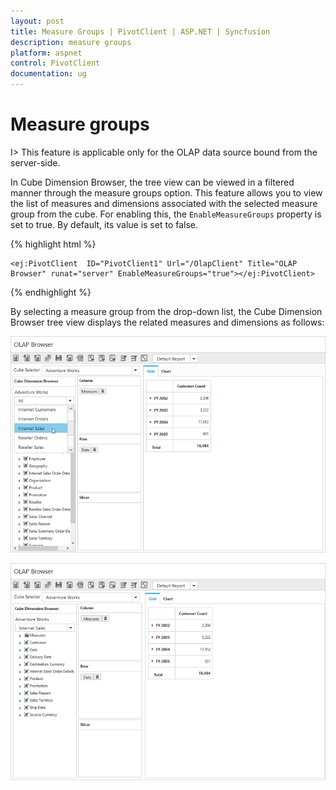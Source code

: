 ```yaml
---
layout: post
title: Measure Groups | PivotClient | ASP.NET | Syncfusion
description: measure groups
platform: aspnet
control: PivotClient
documentation: ug
---
```


# Measure groups

I> This feature is applicable only for the OLAP data source bound from the server-side.

In Cube Dimension Browser, the tree view can be viewed in a filtered manner through the measure groups option. This feature allows you to view the list of measures and dimensions associated with the selected measure group from the cube. For enabling this, the `EnableMeasureGroups` property is set to true. By default, its value is set to false.

{% highlight html %}

    <ej:PivotClient  ID="PivotClient1" Url="/OlapClient" Title="OLAP Browser" runat="server" EnableMeasureGroups="true"></ej:PivotClient>

{% endhighlight %}

By selecting a measure group from the drop-down list, the Cube Dimension Browser tree view displays the related measures and dimensions as follows:

![List of Measure groups in ASP NET pivot client control](Measure-Groups_images/measuregroup.png)

![Measure Group in ASP NET pivot client control](Measure-Groups_images/measuregroup1.png)
